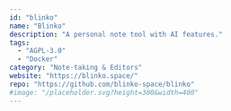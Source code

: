 ```yaml
---
id: "blinko"
name: "Blinko"
description: "A personal note tool with AI features."
tags:
  - "AGPL-3.0"
  - "Docker"
category: "Note-taking & Editors"
website: "https://blinko.space/"
repo: "https://github.com/blinko-space/blinko"
#image: "/placeholder.svg?height=300&width=400"
---
```


